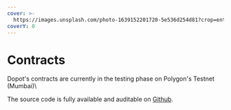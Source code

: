 ```yaml
---
cover: >-
  https://images.unsplash.com/photo-1639152201720-5e536d254d81?crop=entropy&cs=tinysrgb&fm=jpg&ixid=MnwxOTcwMjR8MHwxfHNlYXJjaHw2fHxldGhlcmV1bXxlbnwwfHx8fDE2NjczMjA4MjI&ixlib=rb-4.0.3&q=80
coverY: 0
---
```


# Contracts

Dopot's contracts are currently in the testing phase on Polygon's Testnet (Mumbai)\

The source code is fully available and auditable on [Github](https://github.com/Dopot-Labs/dopot_contracts).
